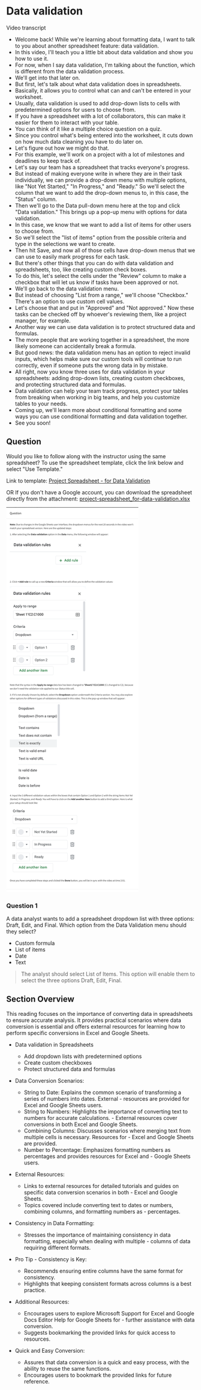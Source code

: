 # Data validation

Video transcript

- Welcome back! While we're learning about formatting data, I want to talk to you about another spreadsheet feature: data validation.
- In this video, I'll teach you a little bit about data validation and show you how to use it.
- For now, when I say data validation, I'm talking about the function, which is different from the data validation process.
- We'll get into that later on.
- But first, let's talk about what data validation does in spreadsheets.
- Basically, it allows you to control what can and can't be entered in your worksheet.
- Usually, data validation is used to add drop-down lists to cells with predetermined options for users to choose from.
- If you have a spreadsheet with a lot of collaborators, this can make it easier for them to interact with your table.
- You can think of it like a multiple choice question on a quiz.
- Since you control what's being entered into the worksheet, it cuts down on how much data cleaning you have to do later on.
- Let's figure out how we might do that.
- For this example, we'll work on a project with a lot of milestones and deadlines to keep track of.
- Let's say our team has a spreadsheet that tracks everyone's progress.
- But instead of making everyone write in where they are in their task individually, we can provide a drop-down menu with multiple options, like "Not Yet Started," "In Progress," and "Ready." So we'll select the column that we want to add the drop-down menus to, in this case, the "Status" column.
- Then we'll go to the Data pull-down menu here at the top and click "Data validation." This brings up a pop-up menu with options for data validation.
- In this case, we know that we want to add a list of items for other users to choose from.
- So we'll select the "list of items" option from the possible criteria and type in the selections we want to create.
- Then hit Save, and now all of those cells have drop-down menus that we can use to easily mark progress for each task.
- But there's other things that you can do with data validation and spreadsheets, too, like creating custom check boxes.
- To do this, let's select the cells under the "Review" column to make a checkbox that will let us know if tasks have been approved or not.
- We'll go back to the data validation menu.
- But instead of choosing "List from a range," we'll choose "Checkbox." There's an option to use custom cell values.
- Let's choose that and put in "Approved" and "Not approved." Now these tasks can be checked off by whoever's reviewing them, like a project manager, for example.
- Another way we can use data validation is to protect structured data and formulas.
- The more people that are working together in a spreadsheet, the more likely someone can accidentally break a formula.
- But good news: the data validation menu has an option to reject invalid inputs, which helps make sure our custom tools will continue to run correctly, even if someone puts the wrong data in by mistake.
- All right, now you know three uses for data validation in your spreadsheets: adding drop-down lists, creating custom checkboxes, and protecting structured data and formulas.
- Data validation can help your team track progress, protect your tables from breaking when working in big teams, and help you customize tables to your needs.
- Coming up, we'll learn more about conditional formatting and some ways you can use conditional formatting and data validation together.
- See you soon!

## Question

Would you like to follow along with the instructor using the same spreadsheet? To use the spreadsheet template, click the link below and select "Use Template."

Link to template: [Project Spreadsheet - for Data Validation](https://docs.google.com/spreadsheets/d/1ickWmdIkqf_X4yISh6F9vt6P5jj6bjc8-z3_mxJ3Axo/template/preview#gid=1265595766)

OR If you don't have a Google account, you can download the spreadsheet directly from the attachment: [project-spreadsheet_for-data-validation.xlsx](./resources/project-spreadsheet_for-data-validation.xlsx)

![Update to date spreadsheet UI](./resources/img-2.png)

### Question 1

A data analyst wants to add a spreadsheet dropdown list with three options: Draft, Edit, and Final. Which option from the Data Validation menu should they select?

- Custom formula
- List of items
- Date
- Text

> The analyst should select List of Items. This option will enable them to select the three options Draft, Edit, Final.

## Section Overview

This reading focuses on the importance of converting data in spreadsheets to ensure accurate analysis. It provides practical scenarios where data conversion is essential and offers external resources for learning how to perform specific conversions in Excel and Google Sheets.

- Data validation in Spreadsheets
  - Add dropdown lists with predetermined options
  - Create custom checkboxes
  - Protect structured data and formulas

- Data Conversion Scenarios:
  - String to Date: Explains the common scenario of transforming a series of numbers into dates. External - resources are provided for Excel and Google Sheets users.
  - String to Numbers: Highlights the importance of converting text to numbers for accurate calculations. - External resources cover conversions in both Excel and Google Sheets.
  - Combining Columns: Discusses scenarios where merging text from multiple cells is necessary. Resources for - Excel and Google Sheets are provided.
  - Number to Percentage: Emphasizes formatting numbers as percentages and provides resources for Excel and - Google Sheets users.
- External Resources:
  - Links to external resources for detailed tutorials and guides on specific data conversion scenarios in both - Excel and Google Sheets.
  - Topics covered include converting text to dates or numbers, combining columns, and formatting numbers as - percentages.
- Consistency in Data Formatting:
  - Stresses the importance of maintaining consistency in data formatting, especially when dealing with multiple - columns of data requiring different formats.
- Pro Tip - Consistency is Key:
  - Recommends ensuring entire columns have the same format for consistency.
  - Highlights that keeping consistent formats across columns is a best practice.
- Additional Resources:
  - Encourages users to explore Microsoft Support for Excel and Google Docs Editor Help for Google Sheets for - further assistance with data conversion.
  - Suggests bookmarking the provided links for quick access to resources.
- Quick and Easy Conversion:
  - Assures that data conversion is a quick and easy process, with the ability to reuse the same functions.
  - Encourages users to bookmark the provided links for future reference.
